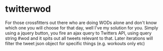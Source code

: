 # twitterwod
For those crossfitters out there who are doing WODs alone and don't know which one you will choose for that day, well I've my solution for you.  Simply using a jquery button, you fire an ajax query to Twitters API, using query string #wod and it spits out all tweets relevant to that.  Later iterations will filter the tweet json object for specific things (e.g. workouts only etc)
